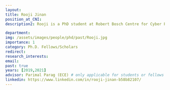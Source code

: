 ```yaml
---
layout: 
title: Rooji Jinan
position_at_CNI:
description2: Rooji is a PhD student at Robert Bosch Centre for Cyber Physical Systems, IISc, working under the guidance of Dr. Parimal Parag, Department of Electrical Communication Engineering, IISc. Rooji received her B.Tech. degree in Electronics and Communication and her M.Tech. in Communication Engineering and Signal Processing from Calicut University, Kerala. Prior to joining IISc, she worked as an Assistant Professor at Christ College of Engineering (affiliated to Kalam Technological University), Kerala during 2016-17. Her broad research interests are in applied probability and her current project focuses on design and analysis of efficient distributed storage and computation systems with the goal of achieving low latency.

department:
img: /assets/images/people/phd/past/Rooji.jpg
importance: 1
category: Ph.D. Fellows/Scholars
redirect: 
research_interests: 
email: 
past: true
years: [2019,2021]
advisor: Parimal Parag (ECE) # only applicable for students or fellows
linkedin: https://www.linkedin.com/in/rooji-jinan-b58b82107/
---
```




